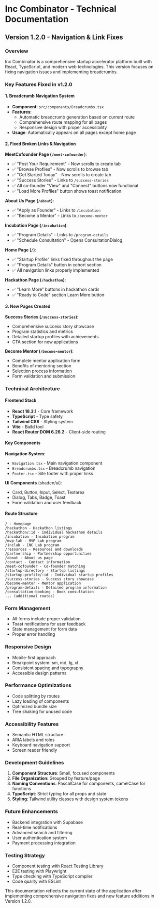 
# Inc Combinator - Technical Documentation

## Version 1.2.0 - Navigation & Link Fixes

### Overview
Inc Combinator is a comprehensive startup accelerator platform built with React, TypeScript, and modern web technologies. This version focuses on fixing navigation issues and implementing breadcrumbs.

### Key Features Fixed in v1.2.0

#### 1. Breadcrumb Navigation System
- **Component**: `src/components/Breadcrumbs.tsx`
- **Features**: 
  - Automatic breadcrumb generation based on current route
  - Comprehensive route mapping for all pages
  - Responsive design with proper accessibility
- **Usage**: Automatically appears on all pages except home page

#### 2. Fixed Broken Links & Navigation

**MeetCofounder Page (`/meet-cofounder`)**:
- ✅ "Post Your Requirement" - Now scrolls to create tab
- ✅ "Browse Profiles" - Now scrolls to browse tab
- ✅ "Get Started Today" - Now scrolls to create tab
- ✅ "Success Stories" - Links to `/success-stories`
- ✅ All co-founder "View" and "Connect" buttons now functional
- ✅ "Load More Profiles" button shows toast notification

**About Us Page (`/about`)**:
- ✅ "Apply as Founder" - Links to `/incubation`
- ✅ "Become a Mentor" - Links to `/become-mentor`

**Incubation Page (`/incubation`)**:
- ✅ "Program Details" - Links to `/program-details`
- ✅ "Schedule Consultation" - Opens ConsultationDialog

**Home Page (`/`)**:
- ✅ "Startup Profile" links fixed throughout the page
- ✅ "Program Details" button in cohort section
- ✅ All navigation links properly implemented

**Hackathon Page (`/hackathon`)**:
- ✅ "Learn More" buttons in hackathon cards
- ✅ "Ready to Code" section Learn More button

#### 3. New Pages Created

**Success Stories (`/success-stories`)**:
- Comprehensive success story showcase
- Program statistics and metrics
- Detailed startup profiles with achievements
- CTA section for new applications

**Become Mentor (`/become-mentor`)**:
- Complete mentor application form
- Benefits of mentoring section
- Selection process information
- Form validation and submission

### Technical Architecture

#### Frontend Stack
- **React 18.3.1** - Core framework
- **TypeScript** - Type safety
- **Tailwind CSS** - Styling system
- **Vite** - Build tool
- **React Router DOM 6.26.2** - Client-side routing

#### Key Components

**Navigation System**:
- `Navigation.tsx` - Main navigation component
- `Breadcrumbs.tsx` - Breadcrumb navigation
- `Footer.tsx` - Site footer with proper links

**UI Components** (shadcn/ui):
- Card, Button, Input, Select, Textarea
- Dialog, Tabs, Badge, Toast
- Form validation and user feedback

#### Route Structure
```
/ - Homepage
/hackathon - Hackathon listings
/hackathon/:id - Individual hackathon details
/incubation - Incubation program
/mvp-lab - MVP Lab program
/inclab - INC Lab program
/resources - Resources and downloads
/partnership - Partnership opportunities
/about - About us page
/contact - Contact information
/meet-cofounder - Co-founder matching
/startup-directory - Startup listings
/startup-profile/:id - Individual startup profiles
/success-stories - Success story showcase
/become-mentor - Mentor application
/program-details - Detailed program information
/consultation-booking - Book consultation
... (additional routes)
```

### Form Management
- All forms include proper validation
- Toast notifications for user feedback
- State management for form data
- Proper error handling

### Responsive Design
- Mobile-first approach
- Breakpoint system: sm, md, lg, xl
- Consistent spacing and typography
- Accessible design patterns

### Performance Optimizations
- Code splitting by routes
- Lazy loading of components
- Optimized bundle size
- Tree shaking for unused code

### Accessibility Features
- Semantic HTML structure
- ARIA labels and roles
- Keyboard navigation support
- Screen reader friendly

### Development Guidelines
1. **Component Structure**: Small, focused components
2. **File Organization**: Grouped by feature/page
3. **Naming Conventions**: PascalCase for components, camelCase for functions
4. **TypeScript**: Strict typing for all props and state
5. **Styling**: Tailwind utility classes with design system tokens

### Future Enhancements
- Backend integration with Supabase
- Real-time notifications
- Advanced search and filtering
- User authentication system
- Payment processing integration

### Testing Strategy
- Component testing with React Testing Library
- E2E testing with Playwright
- Type checking with TypeScript compiler
- Code quality with ESLint

This documentation reflects the current state of the application after implementing comprehensive navigation fixes and new feature additions in Version 1.2.0.
